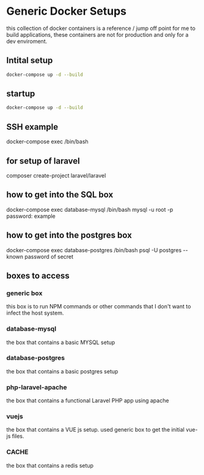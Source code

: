 # Generic Docker Setups

this collection of docker containers is a reference / jump off point for me to build applications, these containers are not for production and only for a dev enviroment.

## Intital setup
```bash
docker-compose up -d --build
```

## startup
```bash
docker-compose up -d --build
```


## SSH example
docker-compose exec <BOX> /bin/bash


## for setup of laravel
composer create-project laravel/laravel

## how to get into the SQL box
docker-compose exec database-mysql /bin/bash
mysql -u root -p
password: example

## how to get into the postgres box
docker-compose exec database-postgres /bin/bash
psql -U postgres
-- known password of secret

## boxes to access
### generic box
this box is to run NPM commands or other commands that I don't want to infect the host system.
### database-mysql
the box that contains a basic MYSQL setup
### database-postgres
the box that contains a basic postgres setup
### php-laravel-apache
the box that contains a functional Laravel PHP app using apache
### vuejs
the box that contains a VUE js setup. used generic box to get the initial vue-js files.
### CACHE
the box that contains a redis setup
